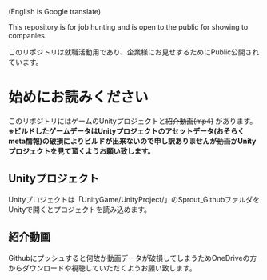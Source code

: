 (English is Google translate)

 This repository is for job hunting and is open to the public for showing to companies.

このリポジトリは就職活動用であり、企業様にお見せするためにPublic公開されています。

# 始めにお読みください
このリポジトリにはゲームのUnityプロジェクトと~~紹介動画(mp4)~~ があります。
**※ビルドしたゲームデータはUnityプロジェクトのアセットデータ(おそらくmeta情報)の破損によりビルドが出来ないので申し訳ありませんが**~~動画~~**かUnityプロジェクトを見て頂くようお願い致します。**

## Unityプロジェクト
Unityプロジェクトは「UnityGame/UnityProject/」のSprout_GithubファルダをUnityで開くとプロジェクトを読み込めます。

## 紹介動画
Githubにプッシュすると何故か動画データが破損してしまうためOneDriveの方からダウンロードや視聴していただくようお願い致します。
